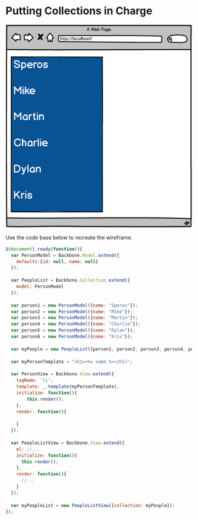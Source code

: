 # Putting Collections in Charge
![People List](https://github.com/CodingDojoInc/Pearson-ES6-React-Angular2-Backbone/blob/master/Backbone/exercises/6_3_Collection_Views_Build_Model_Views/Collection_Views_Assignment.png)

Use the code base below to recreate the wireframe.

```javascript
$(document).ready(function(){
  var PersonModel = Backbone.Model.extend({
  	defaults:{id: null, name: null}
  });

  var PeopleList = Backbone.Collection.extend({
  	model: PersonModel
  });

  var person1 = new PersonModel({name: "Speros"});
  var person2 = new PersonModel({name: "Mike"});
  var person3 = new PersonModel({name: "Martin"});
  var person4 = new PersonModel({name: "Charlie"});
  var person5 = new PersonModel({name: "Dylan"});
  var person6 = new PersonModel({name: "Kris"});

  var myPeople = new PeopleList([person1, person2, person3, person4, person5, person6]);

  var myPersonTemplate = "<h1><%= name %></h1>";

  var PersonView = Backbone.View.extend({
  	tagName: 'li',
  	template: _.template(myPersonTemplate),
  	initialize: function(){
  		this.render();
  	},
  	render: function(){

  	}
  });

  var PeopleListView = Backbone.View.extend({
  	el: //...
    initialize: function(){
      this.render();
    },
  	render: function(){
      //...
  	}
  });

  var myPeopleList = new PeopleListView({collection: myPeople});
});
```

